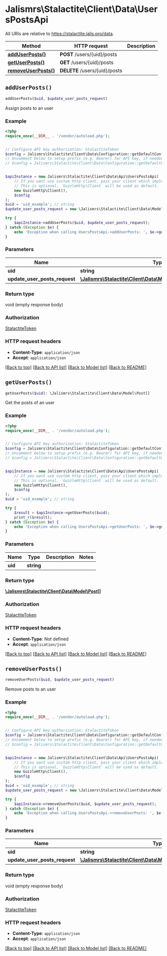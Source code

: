 # Jalismrs\Stalactite\Client\Data\UsersPostsApi

All URIs are relative to https://stalactite.jalis.pro/data.

Method | HTTP request | Description
------------- | ------------- | -------------
[**addUserPosts()**](UsersPostsApi.md#addUserPosts) | **POST** /users/{uid}/posts | 
[**getUserPosts()**](UsersPostsApi.md#getUserPosts) | **GET** /users/{uid}/posts | 
[**removeUserPosts()**](UsersPostsApi.md#removeUserPosts) | **DELETE** /users/{uid}/posts | 


## `addUserPosts()`

```php
addUserPosts($uid, $update_user_posts_request)
```



Assign posts to an user

### Example

```php
<?php
require_once(__DIR__ . '/vendor/autoload.php');


// Configure API key authorization: StalactiteToken
$config = Jalismrs\Stalactite\Client\Data\Configuration::getDefaultConfiguration()->setApiKey('X-API-TOKEN', 'YOUR_API_KEY');
// Uncomment below to setup prefix (e.g. Bearer) for API key, if needed
// $config = Jalismrs\Stalactite\Client\Data\Configuration::getDefaultConfiguration()->setApiKeyPrefix('X-API-TOKEN', 'Bearer');


$apiInstance = new Jalismrs\Stalactite\Client\Data\Api\UsersPostsApi(
    // If you want use custom http client, pass your client which implements `GuzzleHttp\ClientInterface`.
    // This is optional, `GuzzleHttp\Client` will be used as default.
    new GuzzleHttp\Client(),
    $config
);
$uid = 'uid_example'; // string
$update_user_posts_request = new \Jalismrs\Stalactite\Client\Data\Model\UpdateUserPostsRequest(); // \Jalismrs\Stalactite\Client\Data\Model\UpdateUserPostsRequest

try {
    $apiInstance->addUserPosts($uid, $update_user_posts_request);
} catch (Exception $e) {
    echo 'Exception when calling UsersPostsApi->addUserPosts: ', $e->getMessage(), PHP_EOL;
}
```

### Parameters

Name | Type | Description  | Notes
------------- | ------------- | ------------- | -------------
 **uid** | **string**|  |
 **update_user_posts_request** | [**\Jalismrs\Stalactite\Client\Data\Model\UpdateUserPostsRequest**](../Model/UpdateUserPostsRequest.md)|  |

### Return type

void (empty response body)

### Authorization

[StalactiteToken](../../README.md#StalactiteToken)

### HTTP request headers

- **Content-Type**: `application/json`
- **Accept**: `application/json`

[[Back to top]](#) [[Back to API list]](../../README.md#endpoints)
[[Back to Model list]](../../README.md#models)
[[Back to README]](../../README.md)

## `getUserPosts()`

```php
getUserPosts($uid): \Jalismrs\Stalactite\Client\Data\Model\Post[]
```



Get the posts of an user

### Example

```php
<?php
require_once(__DIR__ . '/vendor/autoload.php');


// Configure API key authorization: StalactiteToken
$config = Jalismrs\Stalactite\Client\Data\Configuration::getDefaultConfiguration()->setApiKey('X-API-TOKEN', 'YOUR_API_KEY');
// Uncomment below to setup prefix (e.g. Bearer) for API key, if needed
// $config = Jalismrs\Stalactite\Client\Data\Configuration::getDefaultConfiguration()->setApiKeyPrefix('X-API-TOKEN', 'Bearer');


$apiInstance = new Jalismrs\Stalactite\Client\Data\Api\UsersPostsApi(
    // If you want use custom http client, pass your client which implements `GuzzleHttp\ClientInterface`.
    // This is optional, `GuzzleHttp\Client` will be used as default.
    new GuzzleHttp\Client(),
    $config
);
$uid = 'uid_example'; // string

try {
    $result = $apiInstance->getUserPosts($uid);
    print_r($result);
} catch (Exception $e) {
    echo 'Exception when calling UsersPostsApi->getUserPosts: ', $e->getMessage(), PHP_EOL;
}
```

### Parameters

Name | Type | Description  | Notes
------------- | ------------- | ------------- | -------------
 **uid** | **string**|  |

### Return type

[**\Jalismrs\Stalactite\Client\Data\Model\Post[]**](../Model/Post.md)

### Authorization

[StalactiteToken](../../README.md#StalactiteToken)

### HTTP request headers

- **Content-Type**: Not defined
- **Accept**: `application/json`

[[Back to top]](#) [[Back to API list]](../../README.md#endpoints)
[[Back to Model list]](../../README.md#models)
[[Back to README]](../../README.md)

## `removeUserPosts()`

```php
removeUserPosts($uid, $update_user_posts_request)
```



Remove posts to an user

### Example

```php
<?php
require_once(__DIR__ . '/vendor/autoload.php');


// Configure API key authorization: StalactiteToken
$config = Jalismrs\Stalactite\Client\Data\Configuration::getDefaultConfiguration()->setApiKey('X-API-TOKEN', 'YOUR_API_KEY');
// Uncomment below to setup prefix (e.g. Bearer) for API key, if needed
// $config = Jalismrs\Stalactite\Client\Data\Configuration::getDefaultConfiguration()->setApiKeyPrefix('X-API-TOKEN', 'Bearer');


$apiInstance = new Jalismrs\Stalactite\Client\Data\Api\UsersPostsApi(
    // If you want use custom http client, pass your client which implements `GuzzleHttp\ClientInterface`.
    // This is optional, `GuzzleHttp\Client` will be used as default.
    new GuzzleHttp\Client(),
    $config
);
$uid = 'uid_example'; // string
$update_user_posts_request = new \Jalismrs\Stalactite\Client\Data\Model\UpdateUserPostsRequest(); // \Jalismrs\Stalactite\Client\Data\Model\UpdateUserPostsRequest

try {
    $apiInstance->removeUserPosts($uid, $update_user_posts_request);
} catch (Exception $e) {
    echo 'Exception when calling UsersPostsApi->removeUserPosts: ', $e->getMessage(), PHP_EOL;
}
```

### Parameters

Name | Type | Description  | Notes
------------- | ------------- | ------------- | -------------
 **uid** | **string**|  |
 **update_user_posts_request** | [**\Jalismrs\Stalactite\Client\Data\Model\UpdateUserPostsRequest**](../Model/UpdateUserPostsRequest.md)|  |

### Return type

void (empty response body)

### Authorization

[StalactiteToken](../../README.md#StalactiteToken)

### HTTP request headers

- **Content-Type**: `application/json`
- **Accept**: `application/json`

[[Back to top]](#) [[Back to API list]](../../README.md#endpoints)
[[Back to Model list]](../../README.md#models)
[[Back to README]](../../README.md)
